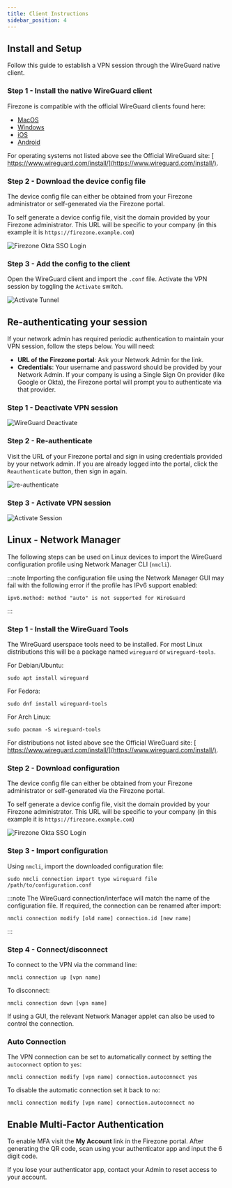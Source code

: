 ```yaml
---
title: Client Instructions
sidebar_position: 4
---
```


## Install and Setup

Follow this guide to establish a VPN session
through the WireGuard native client.

### Step 1 - Install the native WireGuard client

Firezone is compatible with the official WireGuard clients found here:

* [MacOS](https://itunes.apple.com/us/app/wireguard/id1451685025)
* [Windows](https://download.wireguard.com/windows-client/wireguard-installer.exe)
* [iOS](https://itunes.apple.com/us/app/wireguard/id1441195209)
* [Android](https://play.google.com/store/apps/details?id=com.wireguard.android)

For operating systems not listed above see the Official WireGuard site: [
https://www.wireguard.com/install/](https://www.wireguard.com/install/).

### Step 2 - Download the device config file

The device config file can either be obtained from your Firezone administrator
or self-generated via the Firezone portal.

To self generate a device config file, visit the domain provided by your Firezone
administrator. This URL will be specific to your company
(in this example it is `https://firezone.example.com`)

![Firezone Okta SSO Login](https://user-images.githubusercontent.com/52545545/156855886-5a4a0da7-065c-4ec1-af33-583dff4dbb72.gif)

### Step 3 - Add the config to the client

Open the WireGuard client and import the `.conf` file.
Activate the VPN session by toggling the `Activate` switch.

![Activate Tunnel](https://user-images.githubusercontent.com/52545545/156859686-41755bf7-a9ad-42ec-af5e-9f0734d962db.gif)

## Re-authenticating your session

If your network admin has required periodic authentication to maintain your VPN session,
follow the steps below. You will need:

* **URL of the Firezone portal**: Ask your Network Admin for the link.
* **Credentials**: Your username and password should be provided by your Network
Admin. If your company is using a Single Sign On provider (like Google or Okta),
the Firezone portal will prompt you to authenticate via that provider.

### Step 1 - Deactivate VPN session

![WireGuard Deactivate](https://user-images.githubusercontent.com/52545545/156859259-a3d386ce-b304-4caa-96e6-a8e7ca96d098.png)

### Step 2 - Re-authenticate

Visit the URL of your Firezone portal and sign in using credentials provided by your
network admin. If you are already logged into the portal,
click the `Reauthenticate` button, then sign in again.

![re-authenticate](https://user-images.githubusercontent.com/52545545/155812962-9b8688c1-00af-41e4-96c3-8fb52f840aed.gif)

### Step 3 - Activate VPN session

![Activate Session](https://user-images.githubusercontent.com/52545545/156859636-fde95fc5-5b9c-4697-9108-2f277ed3fbef.png)

## Linux - Network Manager

The following steps can be used on Linux devices to import the WireGuard
configuration profile using Network Manager CLI (`nmcli`).

:::note
Importing the configuration file using the Network Manager GUI may fail
with the following error if the profile has IPv6 support enabled:

```text
ipv6.method: method "auto" is not supported for WireGuard
```

:::

### Step 1 - Install the WireGuard Tools

The WireGuard userspace tools need to be installed. For most Linux
distributions this will be a package named `wireguard` or `wireguard-tools`.

For Debian/Ubuntu:

```shell
sudo apt install wireguard
```

For Fedora:

```shell
sudo dnf install wireguard-tools
```

For Arch Linux:

```shell
sudo pacman -S wireguard-tools
```

For distributions not listed above see the Official WireGuard site: [
https://www.wireguard.com/install/](https://www.wireguard.com/install/).

### Step 2 - Download configuration

The device config file can either be obtained from your Firezone administrator
or self-generated via the Firezone portal.

To self generate a device config file, visit the domain provided by your Firezone
administrator. This URL will be specific to your company
(in this example it is `https://firezone.example.com`)

![Firezone Okta SSO Login](https://user-images.githubusercontent.com/52545545/156855886-5a4a0da7-065c-4ec1-af33-583dff4dbb72.gif)

### Step 3 - Import configuration

Using `nmcli`, import the downloaded configuration file:

```shell
sudo nmcli connection import type wireguard file /path/to/configuration.conf
```

:::note
The WireGuard connection/interface will match the name of the configuration
file. If required, the connection can be renamed after import:

```shell
nmcli connection modify [old name] connection.id [new name]
```

:::

### Step 4 - Connect/disconnect

To connect to the VPN via the command line:

```shell
nmcli connection up [vpn name]
```

To disconnect:

```shell
nmcli connection down [vpn name]
```

If using a GUI, the relevant Network Manager applet can also be used to control
the connection.

### Auto Connection

The VPN connection can be set to automatically connect by setting the `autoconnect`
option to `yes`:

```shell
nmcli connection modify [vpn name] connection.autoconnect yes
```

To disable the automatic connection set it back to `no`:

```shell
nmcli connection modify [vpn name] connection.autoconnect no
```

## Enable Multi-Factor Authentication

To enable MFA visit the **My Account** link in the Firezone portal.
After generating the QR code, scan using your authenticator app and
input the 6 digit code.

If you lose your authenticator app, contact your Admin to reset
access to your account.
